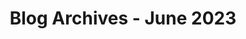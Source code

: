 ---
layout: category
title: "Blog Archives - June 2023" 
category: "year-2023"
lang: en
permalink: '/category/2023/06'
path: '/category/2023/06'
pagination:
    enabled: true
    category: ["year-2023", "month-06"]
    permalink: /page/:num/
    locale: en
---